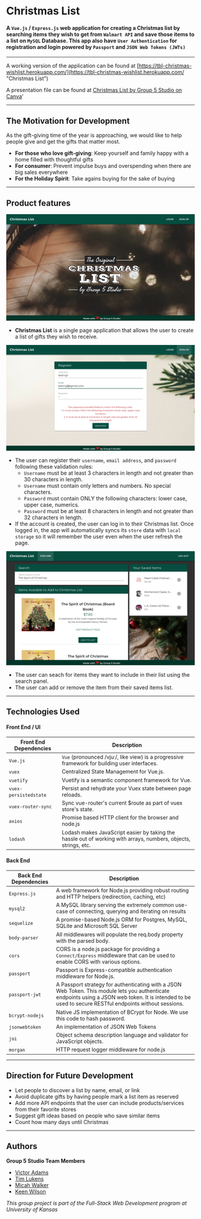 # Christmas List

#### A `Vue.js` / `Express.js` web application for creating a Christmas list by searching items they wish to get from `Walmart API` and save those items to a list on `MySQL` Database. This app also have `User Authentication` for registration and login powered by `Passport` and `JSON Web Tokens (JWTs)`
---
A working version of the application can be found at [https://tbl-christmas-wishlist.herokuapp.com/](https://tbl-christmas-wishlist.herokuapp.com/  "Christmas List")

A presentation file can be found at [Christmas List by Group 5 Studio on Canva](https://www.canva.com/design/DADKkFeuvAs/iMZtkdK9FR4Ow6Wzv0ntqw/view?utm_content=DADKkFeuvAs&utm_campaign=designshare&utm_medium=link&utm_source=sharebutton)'

---
## The Motivation for Development

As the gift-giving time of the year is approaching, we would like to help people give and get the gifts that matter most.
* **For those who love gift-giving**: Keep yourself and family happy with a home filled with thoughtful gifts
* **For consumer**: Prevent impulse buys and overspending when there are big sales everywhere
* **For the Holiday Spirit**: Take agains buying for the sake of buying

---
## Product features

![Homepage](./screenshots/christmaslist-welcomepage.png)
* **Christmas List** is a single page application that allows the user to create a list of gifts they wish to receive.

![Registration](./screenshots/christmaslist-register-validation.png)
* The user can register their `username`, `email address`, and `password` following these validation rules:
    * `Username` must be at least 3 characters in length and not greater than 30 characters in length.
    * `Username` must contain only letters and numbers. No special characters.
    * `Password` must contain ONLY the following characters: lower case, upper case, numerics.
    * `Password` must be at least 8 characters in length and not greater than 32 characters in length.
* If the account is created, the user can log in to their Christmas list. Once logged in, the app will automatically syncs its `store` data with `local storage` so it will remember the user even when the user refresh the page.

![Add to List](./screenshots/christmaslist-addtolist.png)
* The user can seach for items they want to include in their list using the search panel. 
* The user can add or remove the item from their saved items list.

---
## Technologies Used

#### Front End / UI
| Front End Dependencies  | Description |
| ------------- | ------------- |
| `Vue.js`  | `Vue` (pronounced /vjuː/, like view) is a progressive framework for building user interfaces.   |
| `vuex`  | Centralized State Management for Vue.js. |
| `vuetify`  | Vuetify is a semantic component framework for Vue. |
| `vuex-persistedstate`  | Persist and rehydrate your Vuex state between page reloads.  |
| `vuex-router-sync` | Sync vue-router's current $route as part of vuex store's state.  |
| `axios` | Promise based HTTP client for the browser and node.js  |
| `lodash`  | Lodash makes JavaScript easier by taking the hassle out of working with arrays, numbers, objects, strings, etc.  |

#### Back End
| Back End Dependencies  | Description |
| ------------- | ------------- |
| `Express.js`  | A web framework for Node.js providing robust routing and HTTP helpers (redirection, caching, etc)  |
| `mysql2` |  A MySQL library serving the extremely common use-case of connecting, querying and iterating on results |
| `sequelize`  | A promise-based Node.js ORM for Postgres, MySQL, SQLite and Microsoft SQL Server |
| `body-parser` | All middlewares will populate the req.body property with the parsed body.  |
| `cors`  | CORS is a node.js package for providing a `Connect/Express` middleware that can be used to enable CORS with various options.  |
| `passport` | Passport is Express-compatible authentication middleware for Node.js. |
| `passport-jwt` | A Passport strategy for authenticating with a JSON Web Token. This module lets you authenticate endpoints using a JSON web token. It is intended to be used to secure RESTful endpoints without sessions.  |
| `bcrypt-nodejs` | Native JS implementation of BCrypt for Node. We use this code to hash password.  |
| `jsonwebtoken` | An implementation of JSON Web Tokens |
| `joi` | Object schema description language and validator for JavaScript objects. |
| `morgan` | HTTP request logger middleware for node.js |

---
## Direction for Future Development
* Let people to discover a list by name, email, or link
* Avoid duplicate gifts by having people mark a list item as reserved
* Add more API endpoints that the user can include products/services from their favorite stores
* Suggest gift ideas based on people who save similar items
* Count how many days until Christmas

---
## Authors
**Group 5 Studio Team Members**
* [Victor Adams](https://kysper.github.io/)
* [Tim Lukens](https://timlukens.com/)
* [Micah Walker](https://mjwalker99.github.io/Updated-Portfolio/)
* [Keen Wilson](https://keenwilson.com)

_This group project is part of the Full-Stack Web Development program at University of Kansas_

